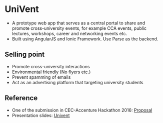 # UniVent
* A prototype web app that serves as a central portal to share and promote cross-university events, for example CCA events, public lectures, workshops, career and networking events etc.
* Built using AngularJS and Ionic Framework. Use Parse as the backend.

## Selling point
* Promote cross-university interactions
* Environmental friendly (No flyers etc.)
* Prevent spamming of emails
* Act as an advertising platform that targeting university students

## Reference
* One of the submission in CEC-Accenture Hackathon 2016: [Proposal](https://www.facebook.com/cecaccenturehackathon/photos/pb.1685571221683268.-2207520000.1462362878./1691961091044281/?type=3&theater)
* Presentation slides: [Univent](http://prezi.com/t3tvfrz8m57k/?utm_campaign=share&utm_medium=copy&rc=ex0share)
